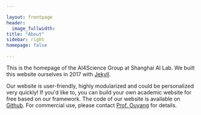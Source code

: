 ```yaml
---

layout: frontpage
header:
  image_fullwidth:
title: "About"
sidebar: right
homepage: false

---
```


This is the homepage of the AI4Science Group at Shanghai AI Lab. We built this website ourselves in 2017 with [Jekyll](https://jekyllrb.com/). 

Our website is user-friendly, highly modularized and could be personalized very quickly! If you'd like to, you can build your own academic website for free based on our framework. The code of our website is available on [Github](https://github.com/ai-4science/ai-4science.github.io). For commercial use, please contact [Prof. Ouyang](https://wlouyang.github.io/) for details.
